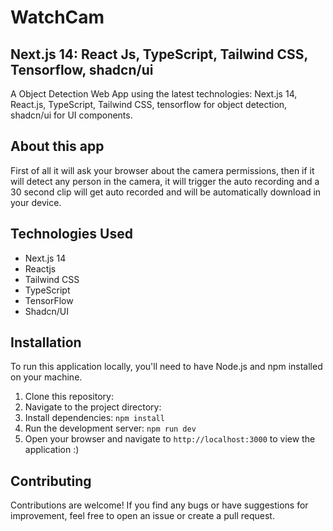 # WatchCam
## Next.js 14: React Js, TypeScript, Tailwind CSS, Tensorflow, shadcn/ui

A Object Detection Web App using the latest technologies: Next.js 14, React.js, TypeScript,  Tailwind CSS, tensorflow for object detection, shadcn/ui for UI components.

## About this app

First of all it will ask your browser about the camera permissions, then if it will detect any person in the camera, it will trigger the auto recording and a 30 second clip will get auto recorded and will be automatically download in your device.
 
## Technologies Used

- Next.js 14
- Reactjs
- Tailwind CSS
- TypeScript
- TensorFlow
- Shadcn/UI

## Installation

To run this application locally, you'll need to have Node.js and npm installed on your machine.

1. Clone this repository:
2. Navigate to the project directory: 
3. Install dependencies: `npm install`
4. Run the development server: `npm run dev`
5. Open your browser and navigate to `http://localhost:3000` to view the application :)

## Contributing

Contributions are welcome! If you find any bugs or have suggestions for improvement, feel free to open an issue or create a pull request.
